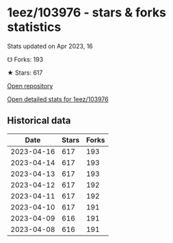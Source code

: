 # 1eez/103976 - stars & forks statistics

Stats updated on Apr 2023, 16

☋ Forks: 193

★ Stars: 617

[Open repository](https://github.com/1eez/103976)

[Open detailed stats for 1eez/103976](https://reviewgithub.com/rep/1eez/103976)

## Historical data
| Date | Stars | Forks |
|------|-------|-------|
| 2023-04-16 | 617 | 193 | 
| 2023-04-14 | 617 | 193 | 
| 2023-04-13 | 617 | 193 | 
| 2023-04-12 | 617 | 192 | 
| 2023-04-11 | 617 | 192 | 
| 2023-04-10 | 617 | 191 | 
| 2023-04-09 | 616 | 191 | 
| 2023-04-08 | 616 | 191 | 

